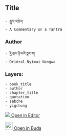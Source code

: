 ## Title
	- རྒྱུད་འགྲེལ།
	- A Commentary on a Tantra

### Author
	- དྲི་བྲལ་ཉི་མའི་སྣང་བ།
	- Dridral Nyimai Nangwa

### Layers:
	- book_title
	- author
	- chapter_title
	- quotation
	- sabche
	- yigchung


[<img src="https://img.icons8.com/color/25/000000/edit-property.png"> Open in Editor](http://editor.openpecha.org/P000063)

[<img width="25" src="https://library.bdrc.io/icons/BUDA-small.svg"> Open in Buda](https://library.bdrc.io/show/bdr:IE0OPP000063)
